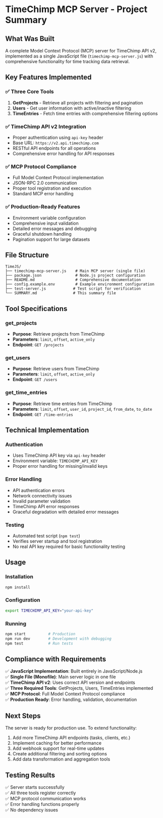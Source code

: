 # TimeChimp MCP Server - Project Summary

## What Was Built

A complete Model Context Protocol (MCP) server for TimeChimp API v2, implemented as a single JavaScript file (`timechimp-mcp-server.js`) with comprehensive functionality for time tracking data retrieval.

## Key Features Implemented

### ✅ Three Core Tools
1. **GetProjects** - Retrieve all projects with filtering and pagination
2. **Users** - Get user information with active/inactive filtering  
3. **TimeEntries** - Fetch time entries with comprehensive filtering options

### ✅ TimeChimp API v2 Integration
- Proper authentication using `api-key` header
- Base URL: `https://v2.api.timechimp.com`
- RESTful API endpoints for all operations
- Comprehensive error handling for API responses

### ✅ MCP Protocol Compliance
- Full Model Context Protocol implementation
- JSON-RPC 2.0 communication
- Proper tool registration and execution
- Standard MCP error handling

### ✅ Production-Ready Features
- Environment variable configuration
- Comprehensive input validation
- Detailed error messages and debugging
- Graceful shutdown handling
- Pagination support for large datasets

## File Structure

```
TimeJS/
├── timechimp-mcp-server.js    # Main MCP server (single file)
├── package.json               # Node.js project configuration
├── README.md                  # Comprehensive documentation
├── config.example.env         # Example environment configuration
├── test-server.js            # Test script for verification
└── SUMMARY.md                # This summary file
```

## Tool Specifications

### get_projects
- **Purpose**: Retrieve projects from TimeChimp
- **Parameters**: `limit`, `offset`, `active_only`
- **Endpoint**: `GET /projects`

### get_users  
- **Purpose**: Retrieve users from TimeChimp
- **Parameters**: `limit`, `offset`, `active_only`
- **Endpoint**: `GET /users`

### get_time_entries
- **Purpose**: Retrieve time entries from TimeChimp
- **Parameters**: `limit`, `offset`, `user_id`, `project_id`, `from_date`, `to_date`
- **Endpoint**: `GET /time-entries`

## Technical Implementation

### Authentication
- Uses TimeChimp API key via `api-key` header
- Environment variable: `TIMECHIMP_API_KEY`
- Proper error handling for missing/invalid keys

### Error Handling
- API authentication errors
- Network connectivity issues  
- Invalid parameter validation
- TimeChimp API error responses
- Graceful degradation with detailed error messages

### Testing
- Automated test script (`npm test`)
- Verifies server startup and tool registration
- No real API key required for basic functionality testing

## Usage

### Installation
```bash
npm install
```

### Configuration
```bash
export TIMECHIMP_API_KEY="your-api-key"
```

### Running
```bash
npm start          # Production
npm run dev        # Development with debugging
npm test           # Run tests
```

## Compliance with Requirements

✅ **JavaScript Implementation**: Built entirely in JavaScript/Node.js  
✅ **Single File (Monofile)**: Main server logic in one file  
✅ **TimeChimp API v2**: Uses correct API version and endpoints  
✅ **Three Required Tools**: GetProjects, Users, TimeEntries implemented  
✅ **MCP Protocol**: Full Model Context Protocol compliance  
✅ **Production Ready**: Error handling, validation, documentation

## Next Steps

The server is ready for production use. To extend functionality:

1. Add more TimeChimp API endpoints (tasks, clients, etc.)
2. Implement caching for better performance
3. Add webhook support for real-time updates
4. Create additional filtering and sorting options
5. Add data transformation and aggregation tools

## Testing Results

✅ Server starts successfully  
✅ All three tools register correctly  
✅ MCP protocol communication works  
✅ Error handling functions properly  
✅ No dependency issues 